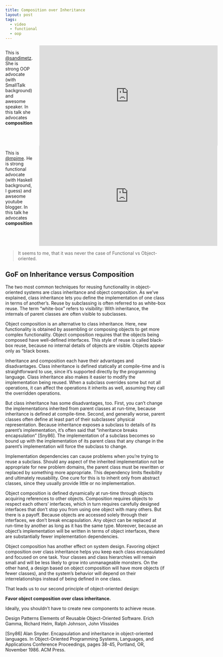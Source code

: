 ```yaml
---
title: Composition over Inheritance
layout: post
tags:
  - video
  - functional
  - oop
---
```


<div class="row">
  <div class="columns medium-6 large-6">
    <p>This is <a href=https://twitter.com/sandimetz>@sandimetz</a>. She is strong OOP advocate (with SmallTalk background) and awesome speaker. In this talk she advocates <b>composition</b></p>
    <div class=flex-video>
      <iframe width="560" height="315" src="https://www.youtube.com/embed/OMPfEXIlTVE" frameborder="0" allowfullscreen></iframe>
    </div>
  </div>
  <div class="columns medium-6 large-6">
    <p>This is <a href=https://twitter.com/mpjme>@mpjme</a>. He is strong functional advocate (with Haskell background, I guess) and awseome youtube blogger. In this talk he advocates <b>composition</b></p>
    <div class=flex-video>
      <iframe width="560" height="315" src="https://www.youtube.com/embed/wfMtDGfHWpA" frameborder="0" allowfullscreen></iframe>
    </div>
  </div>
</div>

<blockquote class="attention-grabber">
    <p>It seems to me, that it was never the case of Functional vs Object-oriented.</p>
</blockquote>


## GoF on Inheritance versus Composition

The two most common techniques for reusing functionality in object-oriented systems are class inheritance and object composition. As we’ve explained, class inheritance lets you define the implementation of one class in terms of another’s. Reuse by subclassing is often referred to as white-box reuse. The term “white-box” refers to visibility: With inheritance, the internals of parent classes are often visible to subclasses.

Object composition is an alternative to class inheritance. Here, new functionality is obtained by assembling or composing objects to get more complex functionality. Object composition requires that the objects being composed have well-defined interfaces. This style of reuse is called black-box reuse, because no internal details of objects are visible. Objects appear only as “black boxes.

Inheritance and composition each have their advantages and disadvantages. Class inheritance is defined statically at compile-time and is straightforward to use, since it’s supported directly by the programming language. Class inheritance also makes it easier to modify the implementation being reused. When a subclass overrides some but not all operations, it can affect the operations it inherits as well, assuming they call the overridden operations.

But class inheritance has some disadvantages, too. First, you can’t change the implementations inherited from parent classes at run-time, because inheritance is defined at compile-time. Second, and generally worse, parent classes often define at least part of their subclasses’ physical representation. Because inheritance exposes a subclass to details of its parent’s implementation, it’s often said that “inheritance breaks encapsulation” [Sny86]. The implementation of a subclass becomes so bound up with the implementation of its parent class that any change in the parent’s implementation will force the subclass to change.

Implementation dependencies can cause problems when you’re trying to reuse a subclass. Should any aspect of the inherited implementation not be appropriate for new problem domains, the parent class must be rewritten or replaced by something more appropriate. This dependency limits flexibility and ultimately reusability. One cure for this is to inherit only from abstract classes, since they usually provide little or no implementation.

Object composition is defined dynamically at run-time through objects acquiring references to other objects. Composition requires objects to respect each others’ interfaces, which in turn requires carefully designed interfaces that don’t stop you from using one object with many others. But there is a payoff. Because objects are accessed solely through their interfaces, we don’t break encapsulation. Any object can be replaced at run-time by another as long as it has the same type. Moreover, because an object’s implementation will be written in terms of object interfaces, there are substantially fewer implementation dependencies.

Object composition has another effect on system design. Favoring object composition over class inheritance helps you keep each class encapsulated and focused on one task. Your classes and class hierarchies will remain small and will be less likely to grow into unmanageable monsters. On the other hand, a design based on object composition will have more objects (if fewer classes), and the system’s behavior will depend on their interrelationships instead of being defined in one class.

That leads us to our second principle of object-oriented design:

**Favor object composition over class inheritance.**

Ideally, you shouldn’t have to create new components to achieve reuse.

Design Patterns Elements of Reusable Object-Oriented Software.
Erich Gamma, Richard Helm, Ralph Johnson, John Vlissides

[Sny86] Alan Snyder. Encapsulation and inheritance in object-oriented languages. In Object-Oriented Programming Systems, Languages, and Applications Conference Proceedings, pages 38-45, Portland, OR, November 1986. ACM Press.
